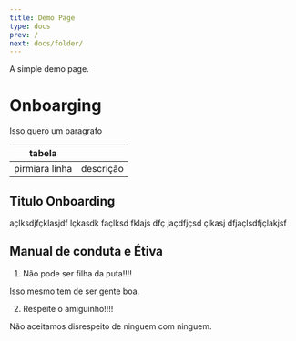 ```yaml
---
title: Demo Page
type: docs
prev: /
next: docs/folder/
---
```


A simple demo page.


Onboarging
==========

Isso quero um paragrafo

| tabela         |             |
|----------------|-------------|
| pirmiara linha | descrição   |


## Titulo Onboarding

açlksdjfçklasjdf lçkasdk façlksd fklajs dfç jaçdfjçsd
çlkasj dfjaçlsdfjçlakjsf

## Manual de conduta e Étiva

01. Não pode ser filha da puta!!!!

Isso mesmo tem de ser gente boa.

02. Respeite o amiguinho!!!!

Não aceitamos disrespeito de ninguem com ninguem.

